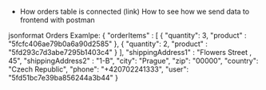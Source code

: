 - How orders table is connected (link)
  How to see how we send data to frontend with postman

jsonformat
Orders Examlpe:
{
"orderItems" : [
{
"quantity": 3,
"product" : "5fcfc406ae79b0a6a90d2585"
},
{
"quantity": 2,
"product" : "5fd293c7d3abe7295b1403c4"
}
],
"shippingAddress1" : "Flowers Street , 45",
"shippingAddress2" : "1-B",
"city": "Prague",
"zip": "00000",
"country": "Czech Republic",
"phone": "+420702241333",
"user": "5fd51bc7e39ba856244a3b44"
}
